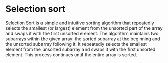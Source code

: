 # Selection sort

Selection Sort is a simple and intuitive sorting algorithm that repeatedly selects the smallest (or largest) element from the unsorted part of the array and swaps it with the first unsorted element. The algorithm maintains two subarrays within the given array: the sorted subarray at the beginning and the unsorted subarray following it. It repeatedly selects the smallest element from the unsorted subarray and swaps it with the first unsorted element. This process continues until the entire array is sorted.